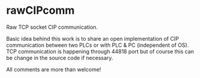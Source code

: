 # rawCIPcomm

Raw TCP socket CIP communication.

Basic idea behind this work is to share an open implementation of CIP communication between two PLCs or with PLC & PC (independent of OS).
TCP communication is happening through 44818 port but of course this can be change in the source code if necessary. 

All comments are more than welcome!
